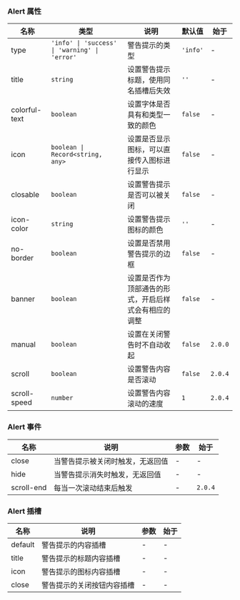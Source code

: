 ### Alert 属性

| 名称          | 类型                                          | 说明                                                 | 默认值   | 始于    |
| ------------- | --------------------------------------------- | ---------------------------------------------------- | -------- | ------- |
| type          | `'info' \| 'success' \| 'warning' \| 'error'` | 警告提示的类型                                       | `'info'` | -       |
| title         | `string`                                      | 设置警告提示标题，使用同名插槽后失效                 | `''`     | -       |
| colorful-text | `boolean`                                     | 设置字体是否具有和类型一致的颜色                     | `false`  | -       |
| icon          | `boolean \| Record<string, any>`              | 设置是否显示图标，可以直接传入图标进行显示           | `false`  | -       |
| closable      | `boolean`                                     | 设置警告提示是否可以被关闭                           | `false`  | -       |
| icon-color    | `string`                                      | 设置警告提示图标的颜色                               | `''`     | -       |
| no-border     | `boolean`                                     | 设置是否禁用警告提示的边框                           | `false`  | -       |
| banner        | `boolean`                                     | 设置是否作为顶部通告的形式，开启后样式会有相应的调整 | `false`  | -       |
| manual        | `boolean`                                     | 设置在关闭警告时不自动收起                           | `false`  | `2.0.0` |
| scroll        | `boolean`                                     | 设置警告内容是否滚动                                 | `false`  | `2.0.4` |
| scroll-speed  | `number`                                      | 设置警告内容滚动的速度                               | `1`      | `2.0.4` |

### Alert 事件

| 名称       | 说明                             | 参数 | 始于    |
| ---------- | -------------------------------- | ---- | ------- |
| close      | 当警告提示被关闭时触发，无返回值 | -    | -       |
| hide       | 当警告提示消失时触发，无返回值   | -    | -       |
| scroll-end | 每当一次滚动结束后触发           | -    | `2.0.4` |

### Alert 插槽

| 名称    | 说明                       | 参数 | 始于 |
| ------- | -------------------------- | ---- | ---- |
| default | 警告提示的内容插槽         | -    | -    |
| title   | 警告提示的标题内容插槽     | -    | -    |
| icon    | 警告提示的图标内容插槽     | -    | -    |
| close   | 警告提示的关闭按钮内容插槽 | -    | -    |
